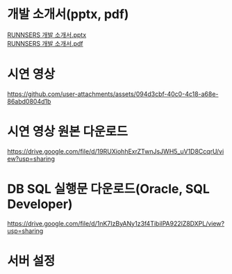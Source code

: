 # 개발 소개서(pptx, pdf)
[RUNNSERS 개발 소개서.pptx](https://github.com/user-attachments/files/18817969/RUNNSERS.pptx) <br>
[RUNNSERS 개발 소개서.pdf](https://github.com/user-attachments/files/18817970/RUNNSERS.pdf)

# 시연 영상
https://github.com/user-attachments/assets/094d3cbf-40c0-4c18-a68e-86abd0804d1b

# 시연 영상 원본 다운로드
https://drive.google.com/file/d/19RUXiohhExrZTwnJsJWH5_uV1D8CcqrU/view?usp=sharing

# DB SQL 실행문 다운로드(Oracle, SQL Developer)
https://drive.google.com/file/d/1nK7IzByANy1z3f4TibilPA922lZ8DXPL/view?usp=sharing

# 서버 설정
